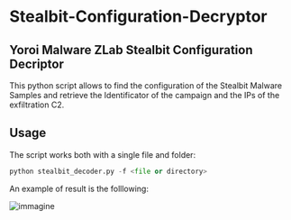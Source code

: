 # Stealbit-Configuration-Decryptor

## Yoroi Malware ZLab Stealbit Configuration Decriptor

This python script allows to find the configuration of the Stealbit Malware Samples and retrieve the Identificator of the campaign and the IPs of the exfiltration C2.

## Usage

The script works both with a single file and folder:

``` python
python stealbit_decoder.py -f <file or directory>
```

An example of result is the folllowing:

![immagine](https://user-images.githubusercontent.com/52830992/134641443-e98917e9-66cb-4d5a-b1cc-38a9ac5d7936.png)

